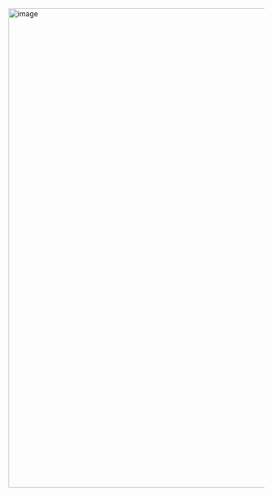 <img width="943" alt="image" src="https://github.com/Pushker-stark/CreditCard_ApprovalSystem/assets/64632590/46751917-32c0-4f0f-ac9a-599d84df14e3">
